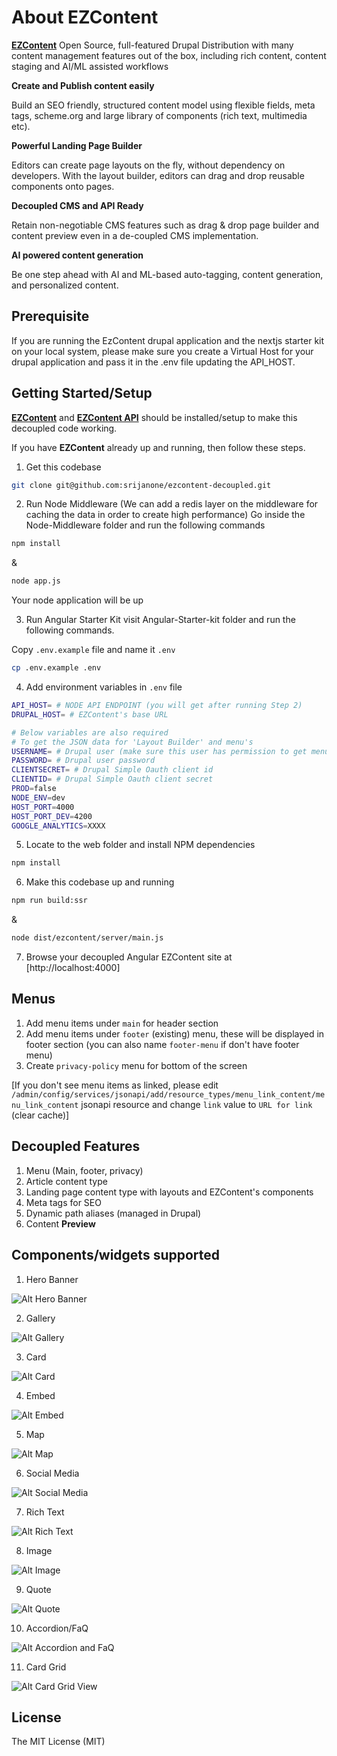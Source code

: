 # About EZContent
<a href="https://www.drupal.org/project/ezcontent"><strong>EZContent</strong></a>  Open Source, full-featured Drupal Distribution with many content management features out of the box, including rich content, content staging and AI/ML assisted workflows

<strong>Create and Publish content easily</strong>

Build an SEO friendly, structured content model using flexible fields, meta tags, scheme.org and large library of components (rich text, multimedia etc).

<strong>Powerful Landing Page Builder</strong>

Editors can create page layouts on the fly, without dependency on developers. With the layout builder, editors can drag and drop reusable components onto pages.

<strong>Decoupled CMS and API Ready</strong>

Retain non-negotiable CMS features such as drag & drop page builder and content preview even in a de-coupled CMS implementation.

<strong>AI powered content generation</strong>

Be one step ahead with AI and ML-based auto-tagging, content generation, and personalized content.

## Prerequisite

If you are running the EzContent drupal application and the nextjs starter kit on your local system, please make sure you create a Virtual Host for your drupal application and pass it in the .env file updating the API_HOST.

## Getting Started/Setup

<strong><a href="https://www.drupal.org/project/ezcontent">EZContent</a></strong> and <strong><a href="https://www.drupal.org/project/ezcontent_api">EZContent API</a></strong> should be installed/setup to make this decoupled code working. 

If you have <strong>EZContent</strong> already up and running, then follow these steps.

1. Get this codebase
```bash
git clone git@github.com:srijanone/ezcontent-decoupled.git 
```

2. Run Node Middleware (We can add a redis layer on the middleware for caching the data in order to create high performance)
Go inside the Node-Middleware folder and run the following commands

```bash
npm install
```

&

```bash
node app.js
```

Your node application will be up

3. Run Angular Starter Kit
visit Angular-Starter-kit folder and run the following commands.

Copy `.env.example` file and name it `.env`
```bash
cp .env.example .env
```

4. Add environment variables in `.env` file
```bash
API_HOST= # NODE API ENDPOINT (you will get after running Step 2)
DRUPAL_HOST= # EZContent's base URL 

# Below variables are also required    
# To get the JSON data for 'Layout Builder' and menu's   
USERNAME= # Drupal user (make sure this user has permission to get menu's, manage layout)   
PASSWORD= # Drupal user password   
CLIENTSECRET= # Drupal Simple Oauth client id   
CLIENTID= # Drupal Simple Oauth client secret
PROD=false
NODE_ENV=dev
HOST_PORT=4000
HOST_PORT_DEV=4200
GOOGLE_ANALYTICS=XXXX
```


5. Locate to the web folder and install NPM dependencies 
```bash
npm install
```

6. Make this codebase up and running
```bash
npm run build:ssr
```

&

```bash
node dist/ezcontent/server/main.js
```

7. Browse your decoupled Angular EZContent site at [http://localhost:4000]

## Menus

1. Add menu items under `main` for header section
2. Add menu items under `footer` (existing) menu, these will be displayed in footer section (you can also name `footer-menu` if don't have footer menu)
3. Create `privacy-policy` menu for bottom of the screen

[If you don't see menu items as linked, please edit `/admin/config/services/jsonapi/add/resource_types/menu_link_content/menu_link_content` jsonapi resource and change `link` value to `URL for link` (clear cache)]


## Decoupled Features

1. Menu (Main, footer, privacy)
1. Article content type
1. Landing page content type with layouts and EZContent's components
1. Meta tags for SEO
1. Dynamic path aliases (managed in Drupal)
1. Content <strong>Preview</strong>


## Components/widgets supported

1. Hero Banner

![Alt Hero Banner](https://ezcontent.srijan.net/sites/default/files/styles/card_list/public/2020-06/Screen%20Shot%202020-06-01%20at%202.25.46%20PM.png?itok=xrXGDm6v)

2. Gallery

![Alt Gallery](https://ezcontent.srijan.net/sites/default/files/styles/card_list/public/2020-05/screen_shot_2020-05-29_at_5.33.37_pm.png?itok=TX8EBpdg)

3. Card

![Alt Card](https://ezcontent.srijan.net/sites/default/files/styles/card_list/public/2020-05/Screen%20Shot%202020-05-29%20at%2012.48.05%20PM.png?h=be23c234&itok=53-IXNPc)

4. Embed

![Alt Embed](https://ezcontent.srijan.net/sites/default/files/styles/card_list/public/2020-05/screen_shot_2020-05-29_at_7.06.48_pm.png?itok=faFKKuTu)

5. Map

![Alt Map](https://ezcontent.srijan.net/sites/default/files/styles/card_list/public/2020-05/screen_shot_2020-05-29_at_4.17.10_pm.png?itok=1cwDrA54)

6. Social Media

![Alt Social Media](https://ezcontent.srijan.net/sites/default/files/styles/card_list/public/2020-05/screen_shot_2020-05-29_at_7.14.58_pm.png?itok=NjUS6POV)


7. Rich Text

![Alt Rich Text](https://ezcontent.srijan.net/sites/default/files/styles/card_list/public/2020-05/screen_shot_2020-05-29_at_11.56.09_pm.png?itok=FVNurtyM)

8. Image

![Alt Image](https://ezcontent.srijan.net/sites/default/files/styles/card_list/public/2020-06/Screen%20Shot%202020-06-01%20at%201.08.31%20PM.png?h=6dfffef2&itok=6WAJQ0vw)


9. Quote

![Alt Quote](https://ezcontent.srijan.net/sites/default/files/styles/card_list/public/2020-06/Screen%20Shot%202020-06-01%20at%201.12.08%20PM.png?itok=g-VAbli1)

10. Accordion/FaQ

![Alt Accordion and FaQ](https://ezcontent.srijan.net/sites/default/files/styles/card_list/public/2020-06/Screen%20Shot%202020-06-01%20at%201.17.28%20PM.png?itok=cM4tbYxd)

11. Card Grid

![Alt Card Grid View](https://ezcontent.srijan.net/sites/default/files/styles/card_list/public/2020-06/screen_shot_2020-06-02_at_3.51.54_pm.png?itok=m6ChMQJa)


## License
The MIT License (MIT)

